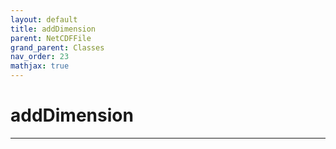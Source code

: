 ```yaml
---
layout: default
title: addDimension
parent: NetCDFFile
grand_parent: Classes
nav_order: 23
mathjax: true
---
```


#  addDimension




---

